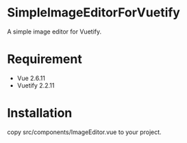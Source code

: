 # SimpleImageEditorForVuetify
A simple image editor for Vuetify.

# Requirement
* Vue 2.6.11
* Vuetify 2.2.11

# Installation
copy src/components/ImageEditor.vue to your project.
